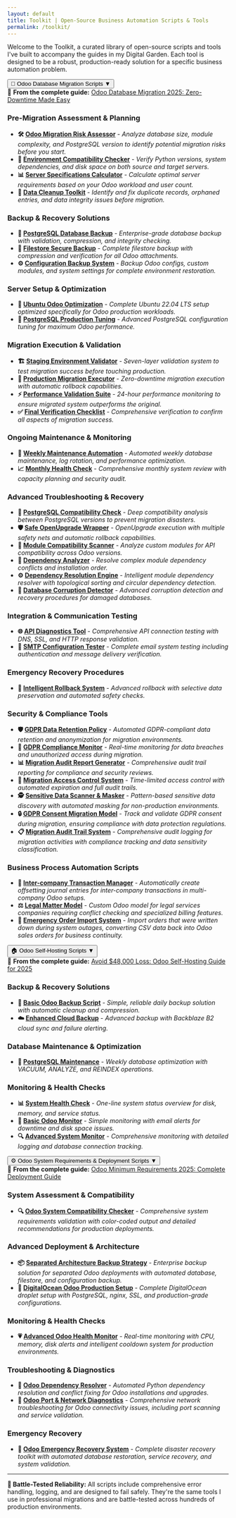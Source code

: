 ```yaml
---
layout: default
title: Toolkit | Open-Source Business Automation Scripts & Tools
permalink: /toolkit/
---
```


Welcome to the Toolkit, a curated library of open-source scripts and tools I've built to accompany the guides in my Digital Garden. Each tool is designed to be a robust, production-ready solution for a specific business automation problem.

<div class="toolkit-accordion">
<button class="accordion-header" aria-expanded="false">
<span class="accordion-icon">🔄</span>
<span class="accordion-title">Odoo Database Migration Scripts</span>
<span class="accordion-chevron">▼</span>
</button>
<div class="accordion-content">
<div class="accordion-meta">
📖 <strong>From the complete guide:</strong> <a href="/odoo-database-migration-guide/">Odoo Database Migration 2025: Zero-Downtime Made Easy</a>
</div>

### Pre-Migration Assessment & Planning
* **🛠️ [Odoo Migration Risk Assessor](/scripts/migration_assessment.sh)** - *Analyze database size, module complexity, and PostgreSQL version to identify potential migration risks before you start.*
* **🔧 [Environment Compatibility Checker](/scripts/compatibility_check.py)** - *Verify Python versions, system dependencies, and disk space on both source and target servers.*
* **📊 [Server Specifications Calculator](/scripts/calculate_server_specs.py)** - *Calculate optimal server requirements based on your Odoo workload and user count.*
* **🧹 [Data Cleanup Toolkit](/scripts/data_cleanup.py)** - *Identify and fix duplicate records, orphaned entries, and data integrity issues before migration.*

### Backup & Recovery Solutions
* **💾 [PostgreSQL Database Backup](/scripts/backup_database.sh)** - *Enterprise-grade database backup with validation, compression, and integrity checking.*
* **📁 [Filestore Secure Backup](/scripts/backup_filestore.sh)** - *Complete filestore backup with compression and verification for all Odoo attachments.*
* **⚙️ [Configuration Backup System](/scripts/backup_configuration.sh)** - *Backup Odoo configs, custom modules, and system settings for complete environment restoration.*

### Server Setup & Optimization
* **🐧 [Ubuntu Odoo Optimization](/scripts/setup_ubuntu_odoo.sh)** - *Complete Ubuntu 22.04 LTS setup optimized specifically for Odoo production workloads.*
* **🐘 [PostgreSQL Production Tuning](/scripts/tune_postgresql_odoo.sh)** - *Advanced PostgreSQL configuration tuning for maximum Odoo performance.*

### Migration Execution & Validation
* **🏗️ [Staging Environment Validator](/scripts/staging_validation.sh)** - *Seven-layer validation system to test migration success before touching production.*
* **🚀 [Production Migration Executor](/scripts/production_migration.sh)** - *Zero-downtime migration execution with automatic rollback capabilities.*
* **⚡ [Performance Validation Suite](/scripts/performance_validation.sh)** - *24-hour performance monitoring to ensure migrated system outperforms the original.*
* **✅ [Final Verification Checklist](/scripts/final_verification.sh)** - *Comprehensive verification to confirm all aspects of migration success.*

### Ongoing Maintenance & Monitoring
* **🔄 [Weekly Maintenance Automation](/scripts/weekly_maintenance.sh)** - *Automated weekly database maintenance, log rotation, and performance optimization.*
* **📈 [Monthly Health Check](/scripts/monthly_health_check.sh)** - *Comprehensive monthly system review with capacity planning and security audit.*

### Advanced Troubleshooting & Recovery
* **🔌 [PostgreSQL Compatibility Check](/scripts/pg_compatibility_check.sh)** - *Deep compatibility analysis between PostgreSQL versions to prevent migration disasters.*
* **🛡️ [Safe OpenUpgrade Wrapper](/scripts/safe_openupgrade.sh)** - *OpenUpgrade execution with multiple safety nets and automatic rollback capabilities.*
* **🧩 [Module Compatibility Scanner](/scripts/module_compatibility_scan.py)** - *Analyze custom modules for API compatibility across Odoo versions.*
* **🔗 [Dependency Analyzer](/scripts/dependency_analyzer.py)** - *Resolve complex module dependency conflicts and installation order.*
* **⚙️ [Dependency Resolution Engine](/scripts/resolve_dependencies.py)** - *Intelligent module dependency resolver with topological sorting and circular dependency detection.*
* **🚨 [Database Corruption Detector](/scripts/db_corruption_detector.sh)** - *Advanced corruption detection and recovery procedures for damaged databases.*

### Integration & Communication Testing
* **🌐 [API Diagnostics Tool](/scripts/api_diagnostics.py)** - *Comprehensive API connection testing with DNS, SSL, and HTTP response validation.*
* **📧 [SMTP Configuration Tester](/scripts/test_smtp.py)** - *Complete email system testing including authentication and message delivery verification.*

### Emergency Recovery Procedures
* **🔄 [Intelligent Rollback System](/scripts/intelligent_rollback.sh)** - *Advanced rollback with selective data preservation and automated safety checks.*

### Security & Compliance Tools
* **🛡️ [GDPR Data Retention Policy](/scripts/gdpr_data_retention.py)** - *Automated GDPR-compliant data retention and anonymization for migration environments.*
* **👀 [GDPR Compliance Monitor](/scripts/gdpr_monitoring.sh)** - *Real-time monitoring for data breaches and unauthorized access during migration.*
* **📊 [Migration Audit Report Generator](/scripts/generate_audit_report.py)** - *Comprehensive audit trail reporting for compliance and security reviews.*
* **🔐 [Migration Access Control System](/scripts/migration_access_control.sh)** - *Time-limited access control with automated expiration and full audit trails.*
* **🕵️ [Sensitive Data Scanner & Masker](/scripts/sensitive_data_scanner.py)** - *Pattern-based sensitive data discovery with automated masking for non-production environments.*
* **🔒 [GDPR Consent Migration Model](/scripts/gdpr_consent_migration.py)** - *Track and validate GDPR consent during migration, ensuring compliance with data protection regulations.*
* **📋 [Migration Audit Trail System](/scripts/migration_audit_trail.py)** - *Comprehensive audit logging for migration activities with compliance tracking and data sensitivity classification.*

### Business Process Automation Scripts
* **💼 [Inter-company Transaction Manager](/scripts/intercompany_transaction_manager.py)** - *Automatically create offsetting journal entries for inter-company transactions in multi-company Odoo setups.*
* **⚖️ [Legal Matter Model](/scripts/legal_matter_model.py)** - *Custom Odoo model for legal services companies requiring conflict checking and specialized billing features.*
* **🚨 [Emergency Order Import System](/scripts/emergency_order_import.py)** - *Import orders that were written down during system outages, converting CSV data back into Odoo sales orders for business continuity.*

</div>
</div>

<div class="toolkit-accordion">
<button class="accordion-header" aria-expanded="false">
<span class="accordion-icon">🏠</span>
<span class="accordion-title">Odoo Self-Hosting Scripts</span>
<span class="accordion-chevron">▼</span>
</button>
<div class="accordion-content">
<div class="accordion-meta">
📖 <strong>From the complete guide:</strong> <a href="/odoo-self-hosting-guide/">Avoid $48,000 Loss: Odoo Self-Hosting Guide for 2025</a>
</div>

### Backup & Recovery Solutions
* **💾 [Basic Odoo Backup Script](/scripts/backup_odoo.sh)** - *Simple, reliable daily backup solution with automatic cleanup and compression.*
* **☁️ [Enhanced Cloud Backup](/scripts/enhanced_backup_odoo.sh)** - *Advanced backup with Backblaze B2 cloud sync and failure alerting.*

### Database Maintenance & Optimization
* **🔧 [PostgreSQL Maintenance](/scripts/db_maintenance.sh)** - *Weekly database optimization with VACUUM, ANALYZE, and REINDEX operations.*

### Monitoring & Health Checks
* **📊 [System Health Check](/scripts/system_health_check.sh)** - *One-line system status overview for disk, memory, and service status.*
* **👀 [Basic Odoo Monitor](/scripts/monitor_odoo.sh)** - *Simple monitoring with email alerts for downtime and disk space issues.*
* **🔍 [Advanced System Monitor](/scripts/advanced_monitor_odoo.sh)** - *Comprehensive monitoring with detailed logging and database connection tracking.*

</div>
</div>

<div class="toolkit-accordion">
<button class="accordion-header" aria-expanded="false">
<span class="accordion-icon">⚙️</span>
<span class="accordion-title">Odoo System Requirements & Deployment Scripts</span>
<span class="accordion-chevron">▼</span>
</button>
<div class="accordion-content">
<div class="accordion-meta">
📖 <strong>From the complete guide:</strong> <a href="/odoo-system-requirements-deployment-guide/">Odoo Minimum Requirements 2025: Complete Deployment Guide</a>
</div>

### System Assessment & Compatibility
* **🔍 [Odoo System Compatibility Checker](/scripts/odoo_system_checker.sh)** - *Comprehensive system requirements validation with color-coded output and detailed recommendations for production deployments.*

### Advanced Deployment & Architecture
* **📦 [Separated Architecture Backup Strategy](/scripts/separated_backup_strategy.sh)** - *Enterprise backup solution for separated Odoo deployments with automated database, filestore, and configuration backup.*
* **🌊 [DigitalOcean Odoo Production Setup](/scripts/digitalocean_odoo_setup.sh)** - *Complete DigitalOcean droplet setup with PostgreSQL, nginx, SSL, and production-grade configurations.*

### Monitoring & Health Checks
* **💗 [Advanced Odoo Health Monitor](/scripts/odoo_health_monitor.sh)** - *Real-time monitoring with CPU, memory, disk alerts and intelligent cooldown system for production environments.*

### Troubleshooting & Diagnostics
* **🔧 [Odoo Dependency Resolver](/scripts/odoo_dependency_fixer.sh)** - *Automated Python dependency resolution and conflict fixing for Odoo installations and upgrades.*
* **🔌 [Odoo Port & Network Diagnostics](/scripts/odoo_port_diagnostics.sh)** - *Comprehensive network troubleshooting for Odoo connectivity issues, including port scanning and service validation.*

### Emergency Recovery
* **🚨 [Odoo Emergency Recovery System](/scripts/odoo_emergency_recovery.sh)** - *Complete disaster recovery toolkit with automated database restoration, service recovery, and system validation.*

</div>
</div>

---

**📝 Battle-Tested Reliability:** All scripts include comprehensive error handling, logging, and are designed to fail safely. They're the same tools I use in professional migrations and are battle-tested across hundreds of production environments.